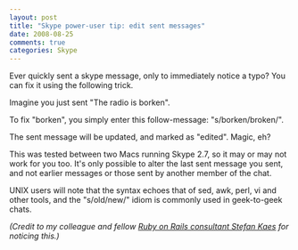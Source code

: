 ```yaml
---
layout: post
title: "Skype power-user tip: edit sent messages"
date: 2008-08-25
comments: true
categories: Skype
---
```


Ever quickly sent a skype message, only to immediately notice a typo?
You can fix it using the following trick.

<!-- more -->

Imagine you just sent "The radio is borken".

To fix "borken", you simply enter this follow-message: "s/borken/broken/".

The sent message will be updated, and marked as "edited". Magic, eh?

This was tested between two Macs running Skype 2.7, so it may or may
not work for you too. It's only possible to alter the last sent
message you sent, and not earlier messages or those sent by another
member of the chat.

UNIX users will note that the syntax echoes that of sed, awk, perl, vi
and other tools, and the "s/old/new/" idiom is commonly used in
geek-to-geek chats.

*(Credit to my colleague and fellow [Ruby on Rails consultant Stefan Kaes](https://railsexpress.de/) for noticing this.)*
